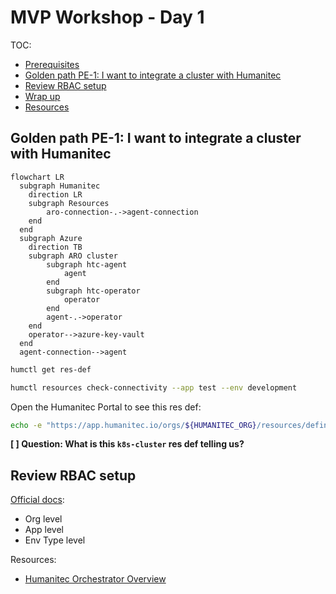 # MVP Workshop - Day 1

TOC:
- [Prerequisites](#prerequisites)
- [Golden path PE-1: I want to integrate a cluster with Humanitec](#golden-path-pe-1-i-want-to-integrate-a-cluster-with-humanitec)
- [Review RBAC setup](#review-rbac-setup)
- [Wrap up](#wrap-up)
- [Resources](#resources)

## Golden path PE-1: I want to integrate a cluster with Humanitec

```mermaid
flowchart LR
  subgraph Humanitec
    direction LR
    subgraph Resources
        aro-connection-.->agent-connection
    end
  end
  subgraph Azure
    direction TB
    subgraph ARO cluster
        subgraph htc-agent
            agent
        end
        subgraph htc-operator
            operator
        end
        agent-.->operator
    end
    operator-->azure-key-vault
  end
  agent-connection-->agent
```

```bash
humctl get res-def
```

```bash
humctl resources check-connectivity --app test --env development
```

Open the Humanitec Portal to see this res def:
```bash
echo -e "https://app.humanitec.io/orgs/${HUMANITEC_ORG}/resources/definitions/aro-cluster"
```

**[ ] Question: What is this `k8s-cluster` res def telling us?**

## Review RBAC setup

[Official docs](https://developer.humanitec.com/platform-orchestrator/security/rbac/):
- Org level
- App level
- Env Type level

Resources:
- [Humanitec Orchestrator Overview](https://developer.humanitec.com/training/fundamentals/platform-architecture/overview/)